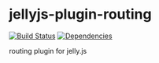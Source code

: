 jellyjs-plugin-routing
======================

[![Build Status](https://travis-ci.org/alex-min/jellyjs-plugin-routing.png?branch=master)](https://travis-ci.org/alex-min/jellyjs-plugin-routing) [![Dependencies](https://david-dm.org/alex-min/jellyjs-plugin-routing.png)](https://david-dm.org/alex-min/jellyjs-plugin-routing)


routing plugin for jelly.js
